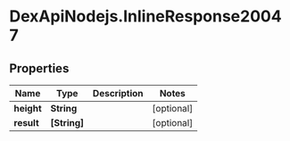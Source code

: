 # DexApiNodejs.InlineResponse20047

## Properties

Name | Type | Description | Notes
------------ | ------------- | ------------- | -------------
**height** | **String** |  | [optional] 
**result** | **[String]** |  | [optional] 


